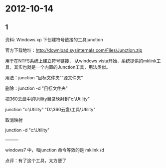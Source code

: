 # 2012-10-14

## 1

资料: Windows xp 下创建符号链接的工具junction

官方下载地址：http://download.sysinternals.com/Files/Junction.zip

用于在NTFS系统上建立符号链接， 从windows vista开始，系统提供的mklink工具，其实也就是一个内置的Junction工具，用法类似。

用法：junction “目标文件夹”“源文件夹”

删除：junction -d "目标文件夹"

把360云盘中的Utility目录映射到"c:\Utility"

junction "c:\Utility" "D:\360云盘\工具\Utility" 

取消映射

junction -d "c:\Utility"

———

windows7 中，和junction 命令等效的是 mklink /d 

点评：有了这个工具，太方便了


